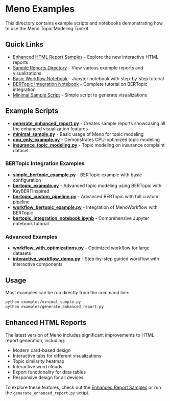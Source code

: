 # Meno Examples

This directory contains example scripts and notebooks demonstrating how to use the Meno Topic Modeling Toolkit.

## Quick Links

- [Enhanced HTML Report Samples](sample_reports/enhanced/index.html) - Explore the new interactive HTML reports
- [Sample Reports Directory](sample_reports/) - View various example reports and visualizations
- [Basic Workflow Notebook](basic_workflow.ipynb) - Jupyter notebook with step-by-step tutorial
- [BERTopic Integration Notebook](bertopic_integration_notebook.ipynb) - Complete tutorial on BERTopic integration
- [Minimal Sample Script](minimal_sample.py) - Simple script to generate visualizations

## Example Scripts

- **[generate_enhanced_report.py](generate_enhanced_report.py)** - Creates sample reports showcasing all the enhanced visualization features
- **[minimal_sample.py](minimal_sample.py)** - Basic usage of Meno for topic modeling
- **[cpu_only_example.py](cpu_only_example.py)** - Demonstrates CPU-optimized topic modeling
- **[insurance_topic_modeling.py](insurance_topic_modeling.py)** - Topic modeling on insurance complaint dataset

### BERTopic Integration Examples
- **[simple_bertopic_example.py](simple_bertopic_example.py)** - BERTopic example with basic configuration
- **[bertopic_example.py](bertopic_example.py)** - Advanced topic modeling using BERTopic with KeyBERTInspired 
- **[bertopic_custom_pipeline.py](bertopic_custom_pipeline.py)** - Advanced BERTopic with full custom pipeline
- **[workflow_bertopic_example.py](workflow_bertopic_example.py)** - Integration of MenoWorkflow with BERTopic
- **[bertopic_integration_notebook.ipynb](bertopic_integration_notebook.ipynb)** - Comprehensive Jupyter notebook tutorial

### Advanced Examples
- **[workflow_with_optimizations.py](workflow_with_optimizations.py)** - Optimized workflow for large datasets
- **[interactive_workflow_demo.py](interactive_workflow_demo.py)** - Step-by-step guided workflow with interactive components

## Usage

Most examples can be run directly from the command line:

```bash
python examples/minimal_sample.py
python examples/generate_enhanced_report.py
```

## Enhanced HTML Reports

The latest version of Meno includes significant improvements to HTML report generation, including:

- Modern card-based design
- Interactive tabs for different visualizations
- Topic similarity heatmap
- Interactive word clouds
- Export functionality for data tables
- Responsive design for all devices

To explore these features, check out the [Enhanced Report Samples](sample_reports/enhanced/index.html) or run the `generate_enhanced_report.py` script.